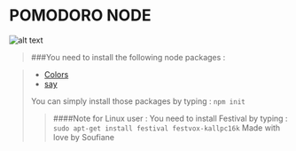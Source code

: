  # POMODORO NODE 
![alt text](http://recruitmentcoach.com/wp-content/uploads/2015/02/PomodoroXLarge2.jpg "Pomodoro")

>###You need to install the following node packages : 

>* [Colors](https://www.npmjs.com/package/colors)
>* [say](https://www.npmjs.com/package/say) 
>
>You can  simply install those packages by typing : `npm init`
>
>>####Note for Linux user :
>>You need to install Festival by typing : `sudo apt-get install festival festvox-kallpc16k`
                                          Made with love by Soufiane
